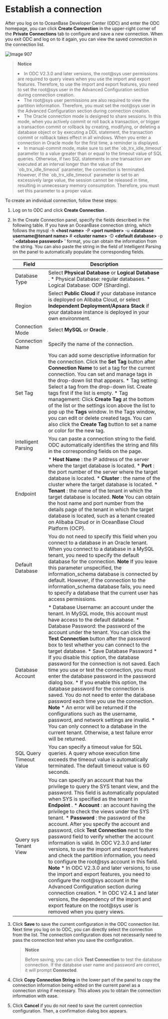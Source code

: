 Establish a connection 
===========================================

After you log on to OceanBase Developer Center (ODC) and enter the ODC homepage, you can click **Create Connection** in the upper-right corner of the **Private Connections** tab to configure and save a new connection. When you exit ODC and log on to it again, you can view the saved connection in the connection list. 

![Image 907](https://help-static-aliyun-doc.aliyuncs.com/assets/img/en-US/6498018461/p313320.png)


> **Notice**
> 
> <li> In ODC V2.3.0 and later versions, the root@sys user permissions are required to query views when you use the import and export features. Therefore, to use the import and export features, you need to set the root@sys user in the Advanced Configuration section during connection creation.</li>
> <li> The root@sys user permissions are also required to view the partition information. Therefore, you must set the root@sys user in the Advanced Configuration section during connection creation.</li>
> <li> The Oracle connection mode is designed to share sessions. In this mode, when you actively commit or roll back a transaction, or trigger a transaction commit or rollback by creating, modifying, or deleting a database object or by executing a DDL statement, the transaction commit or rollback takes effect in all windows. When you enter a connection in Oracle mode for the first time, a reminder is displayed.</li>
> <li> In manual-commit mode, make sure to set the `ob_trx_idle_timeout` parameter to a value greater than or equal to the timeout value of SQL queries. Otherwise, if two SQL statements in one transaction are executed at an interval longer than the value of the `ob_trx_idle_timeout` parameter, the connection is terminated. However, if the `ob_trx_idle_timeout` parameter is set to an excessively large value, the session cannot be released in time, resulting in unnecessary memory consumption. Therefore, you must set this parameter to a proper value.</li>

  



To create an individual connection, follow these steps:

1. Log on to ODC and click **Create Connection** .

   

2. In the Create Connection panel, specify the fields described in the following table. If you have an OceanBase connection string, which follows the mysql -h **\<host name\>** -P **\<port number\>** -u **\<database username@tenant name\>** # **\<cluster name\>** -D **\<default database\>** -p ' **\<database password\>** ' format, you can obtain the information from the string. You can also paste the string in the field of Intelligent Parsing on the panel to automatically populate the corresponding fields.

   

   |          Field          |                                                                                                                                                                                                                                                                                                                                                                                                                                                                                                                                                                                                                                               Description                                                                                                                                                                                                                                                                                                                                                                                                                                                                                                                                                                                                                                               |
   |-------------------------|---------------------------------------------------------------------------------------------------------------------------------------------------------------------------------------------------------------------------------------------------------------------------------------------------------------------------------------------------------------------------------------------------------------------------------------------------------------------------------------------------------------------------------------------------------------------------------------------------------------------------------------------------------------------------------------------------------------------------------------------------------------------------------------------------------------------------------------------------------------------------------------------------------------------------------------------------------------------------------------------------------------------------------------------------------------------------------------------------------------------------------------------------------------------------------------------------------------------------------------------------------------------------------------------------------|
   | Database Type           | Select **Physical Database** or **Logical Database** .  * Physical Database: regular databases.   * Logical Database: ODP (Sharding).                                                                                                                                                                                                                                                                                                                                                                                                                                                                                                                                                                                                                                                                                                                                                                                                                                                                                                                                                                                                                                                                |
   | Region                  | Select **Public Cloud** if your database instance is deployed on Alibaba Cloud, or select **Independent Deployment/Apsara Stack** if your database instance is deployed in your own environment.                                                                                                                                                                                                                                                                                                                                                                                                                                                                                                                                                                                                                                                                                                                                                                                                                                                                                                                                                                                                                                                                                                        |
   | Connection Mode         | Select **MySQL** or **Oracle** .                                                                                                                                                                                                                                                                                                                                                                                                                                                                                                                                                                                                                                                                                                                                                                                                                                                                                                                                                                                                                                                                                                                                                                                                                                                                        |
   | Connection Name         | Specify the name of the connection.                                                                                                                                                                                                                                                                                                                                                                                                                                                                                                                                                                                                                                                                                                                                                                                                                                                                                                                                                                                                                                                                                                                                                                                                                                                                     |
   | Set Tag                 | You can add some descriptive information for the connection.  Click the **Set Tag** button after **Connection Name** to set a tag for the current connection. You can set and manage tags in the drop-down list that appears. * Tag setting: Select a tag from the drop-down list. Create tags first if the list is empty.   * Tag management: Click **Create Tag** at the bottom of the list or the settings icon above the list to pop up the **Tags** window. In the Tags window, you can edit or delete created tags. You can also click the **Create Tag** button to set a name or color for the new tag.                                                                                                                                                                                                                                                                                                                                                                                                                                                                                                                                                                       |
   | Intelligent Parsing     | You can paste a connection string to the field. ODC automatically identifies the string and fills in the corresponding fields on the page.                                                                                                                                                                                                                                                                                                                                                                                                                                                                                                                                                                                                                                                                                                                                                                                                                                                                                                                                                                                                                                                                                                                                                              |
   | Endpoint                | * **Host Name** : the IP address of the server where the target database is located.   * **Port** : the port number of the server where the target database is located.   * **Cluster** : the name of the cluster where the target database is located.   * **Tenant** : the name of the tenant in which the target database is located.  **Note**  You can obtain the host name and port number from the details page of the tenant in which the target database is located, such as a tenant created on Alibaba Cloud or in OceanBase Cloud Platform (OCP).                                                                                                                                                                                                                                                                                                                                                                                                                                                                                                                                                     |
   | Default Database        | You do not need to specify this field when you connect to a database in an Oracle tenant. When you connect to a database in a MySQL tenant, you need to specify the default database for the connection.  **Note**  If you leave this parameter unspecified, the information_schema database is connected by default.  However, if the connection to the information_schema database fails, you need to specify a database that the current user has access permissions.                                                                                                                                                                                                                                                                                                                                                                                                                                                                                                                                                                                                                                                                                                                                                                                |
   | Database Account        | * Database Username: an account under the tenant. In MySQL mode, this account must have access to the default database.   * Database Password: the password of the account under the tenant. You can click the **Test Connection** button after the password box to test whether you can connect to the target database.   * Save Database Password * If you disable this option, the database password for the connection is not saved. Each time you use or test the connection, you must enter the database password in the password dialog box.   * If you enable this option, the database password for the connection is saved. You do not need to enter the database password each time you use the connection.      **Note**  * An error will be returned if the configurations such as the username, password, and network settings are invalid.   * You can only connect to a database in the current tenant. Otherwise, a test failure error will be returned.    |
   | SQL Query Timeout Value | You can specify a timeout value for SQL queries. A query whose execution time exceeds the timeout value is automatically terminated. The default timeout value is 60 seconds.                                                                                                                                                                                                                                                                                                                                                                                                                                                                                                                                                                                                                                                                                                                                                                                                                                                                                                                                                                                                                                                                                                                           |
   | Query sys Tenant View   | You can specify an account that has the privilege to query the SYS tenant view, and the password. This field is automatically populated when SYS is specified as the tenant in **Endpoint** .  * **Account** : an account having the privilege to check the views under the SYS tenant.   * **Password** : the password of the account.    After you specify the account and password, click **Test Connection**  next to the password field to verify whether the account information is valid. In ODC V2.3.0 and later versions, to use the import and export features and check the partition information, you need to configure the root@sys account in this field.  **Note**  * In ODC V2.3.0 and later versions, to use the import and export features, you need to configure the root@sys account in the Advanced Configuration section during connection creation.   * In ODC V2.4.1 and later versions, the dependency of the import and export feature on the root@sys user is removed when you query views.                                                            |

   

3. Click **Save** to save the current configuration in the ODC connection list. Next time you log on to ODC, you can directly select the connection from the list. The connection configuration does not necessarily need to pass the connection test when you save the configuration.
   > **Notice**  
   > 
   > Before saving, you can click **Test Connection** to test the database connection. If the database user name and password are correct, it will prompt **Connected**.
   

4. Click **Copy Connection String** in the lower part of the panel to copy the connection information being edited on the current panel as a connection string if necessary. This allows you to obtain the connection information with ease.

   

5. Click **Cancel** if you do not need to save the current connection configuration. Then, a confirmation dialog box appears.

   




